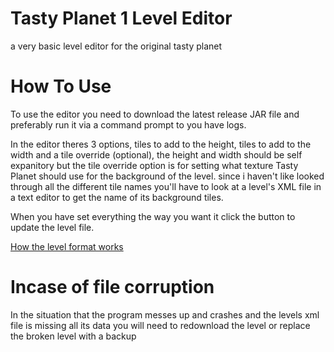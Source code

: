 # Tasty Planet 1 Level Editor
a very basic level editor for the original tasty planet

# How To Use
To use the editor you need to download the latest release JAR file and preferably run it via a command prompt to you have logs.

In the editor theres 3 options, tiles to add to the height, tiles to add to the width and a tile override (optional), the height and width should be self expanitory but the tile override option is for setting what texture Tasty Planet should use for the background of the level.
since i haven't like looked through all the different tile names you'll have to look at a level's XML file in a text editor to get the name of its background tiles.

When you have set everything the way you want it click the button to update the level file.

[How the level format works](https://tastyplanet.fandom.com/wiki/Tasty_Planet_1_Level_Format)

# Incase of file corruption

In the situation that the program messes up and crashes and the levels xml file is missing all its data you will need to redownload the level or replace the broken level
with a backup
